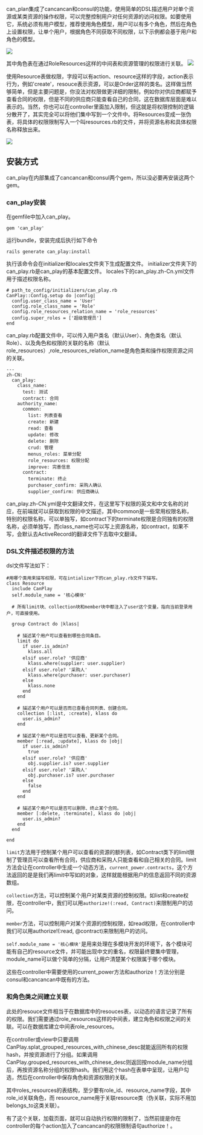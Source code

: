can_plan集成了cancancan和consul的功能，使用简单的DSL描述用户对单个资源或某类资源的操作权限，可以完整控制用户对任何资源的访问权限。如要使用它，系统必须有用户模型，推荐使用角色模型，用户可以有多个角色，然后在角色上设置权限，让单个用户，根据角色不同获取不同权限，以下示例都会基于用户和角色的模型。

![](http://7xn1q4.com1.z0.glb.clouddn.com/gem_can_play_role.png)

其中角色表在通过RoleResources这样的中间表和资源管理的权限进行关联。
![](http://7xn1q4.com1.z0.glb.clouddn.com/gem_can_play_role_resources.png)

使用Resource表做权限，字段可以有action、resource这样的字段，action表示行为，例如'create'，resouce表示资源，可以是Order这样的类名。这样做当然够简单，但是主要问题是，你没法对权限做更详细的限制，例如你对供应商都赋予查看合同的权限，但是不同的供应商只能查看自己的合同，这在数据库层面是难以表示的。当然，你也可以在controller里面加入限制，但这就是将权限控制的逻辑分散开了，其实完全可以将他们集中写到一个文件中。将Resources变成一张伪表，将具体的权限限制写入一个叫resources.rb的文件，并将资源名称和具体权限名称释放出来。

![](http://7xn1q4.com1.z0.glb.clouddn.com/gem_can_play_role_real.png)


## 安装方式


can_play在内部集成了cancancan和consul两个gem，所以没必要再安装这两个gem。
### can_play安装
在gemfile中加入can_play。

```
gem 'can_play'
```

运行bundle，安装完成后执行如下命令

```
rails generate can_play:install
```

执行该命令会在initializer和locales文件夹下生成配置文件。
initializer文件夹下的can_play.rb是can_play的基本配置文件。
locales下的can_play.zh-Cn.yml文件用于描述权限名称。
	
	# path_to_config/initializers/can_play.rb
	CanPlay::Config.setup do |config|
	  config.user_class_name = 'User'
	  config.role_class_name = 'Role'
	  config.role_resources_relation_name = 'role_resources'
	  config.super_roles = ['超级管理员']
	end

can_play.rb配置文件中，可以传入用户类名（默认User）、角色类名（默认Role）、以及角色和权限的关联的名称（默认role_resources）,role_resources_relation_name是角色类和操作权限资源之间的关联。

	---
	zh-CN:
	  can_play:
	    class_name:
	      test: 测试
	      contract: 合同
	    authority_name:
	      common:
	        list: 列表查看
	        create: 新建
	        read: 查看
	        update: 修改
	        delete: 删除
	        crud: 管理
	        menus_roles: 菜单分配
	        role_resources: 权限分配
	        improve: 完善信息
	      contract:
	        terminate: 终止
	        purchaser_confirm: 采购人确认
	        supplier_confirm: 供应商确认

can_play.zh-CN.yml是中文翻译文件，在这里写下权限的英文和中文名称的对应，在前端就可以获取到权限的中文描述，其中common是一些常用权限名称，特别的权限名称，可以单独写，如contract下的terminate权限是合同独有的权限名称，必须单独写，而class_name也可以写上资源名称，如contract，如果不写，会默认去ActiveRecord的翻译文件下去取中文翻译。


### DSL文件描述权限的方法
dsl文件写法如下：

	#用哪个类用来描写权限，可在intializer下的can_play.rb文件下描写。
	class Resource
	  include CanPlay
	  self.module_name = '核心模块'
	  
	  # 所有limit块、collection块和member块中都注入了user这个变量，指向当前登录用户，可直接使用。

	  group Contract do |klass|

	  	# 描述某个用户可以查看到哪些合同条目。
	    limit do
	      if user.is_admin?
	        klass.all
	      elsif user.role? '供应商'
	        klass.where(supplier: user.supplier)
	      elsif user.role? '采购人'
	        klass.where(purchaser: user.purchaser)
	      else
	        klass.none
	      end
	    end

		# 描述某个用户可以是否而已查看合同列表、创建合同。
	    collection [:list, :create], klass do
	      user.is_admin?
	    end

		# 描述某个用户可以是否可以查看、更新某个合同。
	    member [:read, :update], klass do |obj|
	      if user.is_admin?
	        true
	      elsif user.role? '供应商'
	        obj.supplier.is? user.supplier
	      elsif user.role? '采购人'
	        obj.purchaser.is? user.purchaser
	      else
	        false
	      end
	    end

		# 描述某个用户可以是否可以删除、终止某个合同。
	    member [:delete, :terminate], klass do |obj|
	      user.is_admin?
	    end
	  end

  	end
  	
`limit`方法用于控制某个用户可以查看的资源的额列表，如Contract类下的limit限制了管理员可以查看所有合同，供应商和采购人只能查看和自己相关的合同。limit方法会让在controller中生成一个动态方法，`current_power.contracts`，这个方法返回的是是我们再limit中写如的对象，这样就能根据用户的信息返回不同的资源数组。

`collection`方法，可以控制某个用户对某类资源的控制权限。如list和create权限，在controller中，我们可以用`authorize!(:read, Contract)`来限制用户的访问。

`member`方法，可以控制用户对某个资源的控制权限，如read权限，在controller中我们可以用authorize!(:read, @contract)来限制用户的访问。

`self.module_name = '核心模块'`是用来处理在多模块开发的环境下，各个模块可能有自己的resource文件，并可能出现中文的重名，权限最终要集中管理，module_name可以做个简单的分隔，让用户清楚某个权限属于哪个模块。

这些在controller中需要使用的current_power方法和authorize！方法分别是consul和cancancan中既有的方法。

### 和角色类之间建立关联

此处的resouce文件相当于在数据库中的resouces表，以动态的语言记录了所有的权限。我们需要通过role_resources这样的中间表，建立角色和权限之间的关联。可以在数据库建立中间表role_resources。

在controller或view中只要调用 CanPlay.splat_grouped_resources_with_chinese_desc就能返回所有的权限hash，并按资源进行了分组。如果调用CanPlay.grouped_resources_with_chinese_desc则返回按module_name分组后，再按资源名称分组的权限hash。我们用这个hash在表单中呈现，让用户勾选，然后在controller中保存角色和资源权限的关联。


其中roles_resources的表结构，至少要有role_id、resource_name字段，其中role_id关联角色，而 resource_name用于关联resource类（伪关联，实际不用加belongs_to这类关联）。

有了这个关联，加载页面，就可以自动执行权限的限制了，当然前提是你在controller的每个action加入了cancancan的权限限制语句authorize！。
